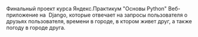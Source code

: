 Финальный проект курса Яндекс.Практикум "Основы Python"
Веб-приложение на  Django, которые отвечает на запросы пользователя о друзьях пользователя, времени в городе, в ктором живет друг, а также погоду в городе друга.
